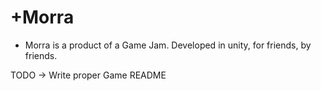 # +Morra

+ Morra is a product of a Game Jam. Developed in unity, for friends, by friends.

TODO -> Write proper Game README
